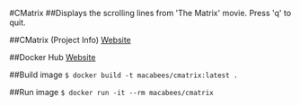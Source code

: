 #CMatrix
##Displays the scrolling lines from 'The Matrix' movie. Press 'q' to quit.

##CMatrix (Project Info)
[Website](https://www.asty.org/cmatrix/)

##Docker Hub
[Website](https://hub.docker.com/r/macabees/cmatrix/)

##Build image
`$ docker build -t macabees/cmatrix:latest .`

##Run image
`$ docker run -it --rm macabees/cmatrix`
